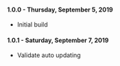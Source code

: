 #### 1.0.0 - Thursday, September 5, 2019
* Initial build

#### 1.0.1 - Saturday, September 7, 2019
* Validate auto updating